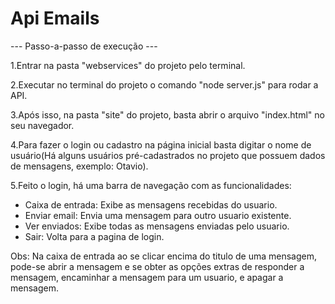 # Api Emails

--- Passo-a-passo de execução ---

1.Entrar na pasta "webservices" do projeto pelo terminal.

2.Executar no terminal do projeto o comando "node server.js" para rodar a API.

3.Após isso, na pasta "site" do projeto, basta abrir o arquivo "index.html" no seu navegador.

4.Para fazer o login ou cadastro na página inicial basta digitar o nome de usuário(Há alguns usuários pré-cadastrados no projeto
que possuem dados de mensagens, exemplo: Otavio).

5.Feito o login, há uma barra de navegação com as funcionalidades:

- Caixa de entrada: Exibe as mensagens recebidas do usuario.
- Enviar email: Envia uma mensagem para outro usuario existente.
- Ver enviados: Exibe todas as mensagens enviadas pelo usuario.
- Sair: Volta para a pagina de login.

Obs: Na caixa de entrada ao se clicar encima do titulo de uma mensagem, pode-se abrir a mensagem e se obter
as opções extras de responder a mensagem, encaminhar a mensagem para um usuario, e apagar a mensagem.
 

